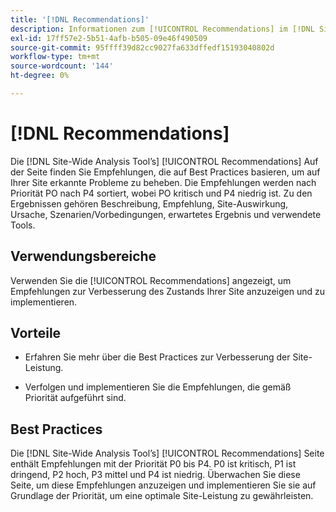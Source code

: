```yaml
---
title: '[!DNL Recommendations]'
description: Informationen zum [!UICONTROL Recommendations] im [!DNL Site-Wide Analysis Tool], wann sie verwendet werden sollte, deren Vorteile und Best Practices.
exl-id: 17ff57e2-5b51-4afb-b505-09e46f490509
source-git-commit: 95ffff39d82cc9027fa633dffedf15193040802d
workflow-type: tm+mt
source-wordcount: '144'
ht-degree: 0%

---
```


# [!DNL Recommendations]

Die [!DNL Site-Wide Analysis Tool’s] [!UICONTROL Recommendations] Auf der Seite finden Sie Empfehlungen, die auf Best Practices basieren, um auf Ihrer Site erkannte Probleme zu beheben. Die Empfehlungen werden nach Priorität PO nach P4 sortiert, wobei PO kritisch und P4 niedrig ist. Zu den Ergebnissen gehören Beschreibung, Empfehlung, Site-Auswirkung, Ursache, Szenarien/Vorbedingungen, erwartetes Ergebnis und verwendete Tools.

## Verwendungsbereiche

Verwenden Sie die [!UICONTROL Recommendations] angezeigt, um Empfehlungen zur Verbesserung des Zustands Ihrer Site anzuzeigen und zu implementieren.

## Vorteile

* Erfahren Sie mehr über die Best Practices zur Verbesserung der Site-Leistung.

* Verfolgen und implementieren Sie die Empfehlungen, die gemäß Priorität aufgeführt sind.

## Best Practices

Die [!DNL Site-Wide Analysis Tool’s] [!UICONTROL Recommendations] Seite enthält Empfehlungen mit der Priorität P0 bis P4. P0 ist kritisch, P1 ist dringend, P2 hoch, P3 mittel und P4 ist niedrig. Überwachen Sie diese Seite, um diese Empfehlungen anzuzeigen und implementieren Sie sie auf Grundlage der Priorität, um eine optimale Site-Leistung zu gewährleisten.
